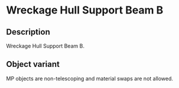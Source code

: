 # Wreckage Hull Support Beam B

## Description

Wreckage Hull Support Beam B.

## Object variant

MP objects are non-telescoping and material swaps are not allowed.
